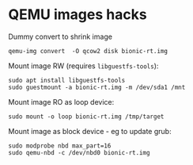 # QEMU images hacks

Dummy convert to shrink image
```
qemu-img convert  -O qcow2 disk bionic-rt.img
```

Mount image RW (requires `libguestfs-tools`):
```
sudo apt install libguestfs-tools
sudo guestmount -a bionic-rt.img -m /dev/sda1 /mnt
```

Mount image RO as loop device:
```
sudo mount -o loop bionic-rt.img /tmp/target
```

Mount image as block device - eg to update grub:
```
sudo modprobe nbd max_part=16 
sudo qemu-nbd -c /dev/nbd0 bionic-rt.img 
```
